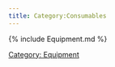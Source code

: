 ```yaml
---
title: Category:Consumables
---
```


{% include Equipment.md %}

[Category: Equipment](Category:_Equipment "wikilink")